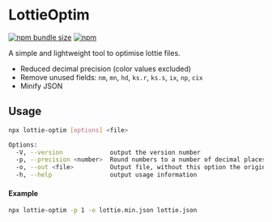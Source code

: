 # LottieOptim

[![npm bundle size](https://img.shields.io/bundlephobia/min/lottie-optim)](https://www.npmjs.com/package/lottie-optim) [![npm](https://img.shields.io/npm/v/lottie-optim)](https://www.npmjs.com/package/lottie-optim)

A simple and lightweight tool to optimise lottie files.

  * Reduced decimal precision (color values excluded)
  * Remove unused fields: `nm`, `mn`, `hd`, `ks.r`, `ks.s`, `ix`, `np`, `cix`
  * Minify JSON

## Usage

```bash
npx lottie-optim [options] <file>

Options:
  -V, --version             output the version number
  -p, --precision <number>  Round numbers to a number of decimal places to reduce filesize (default: 2)
  -o, --out <file>          Output file, without this option the original file with be overridden
  -h, --help                output usage information
```

#### Example

```bash
npx lottie-optim -p 1 -o lottie.min.json lottie.json
```
